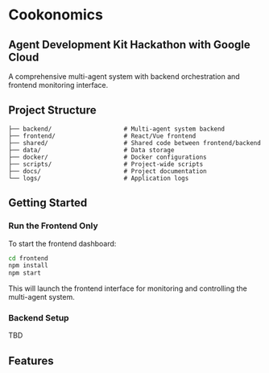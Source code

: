 # Cookonomics
## Agent Development Kit Hackathon with Google Cloud

A comprehensive multi-agent system with backend orchestration and frontend monitoring interface.

## Project Structure

```
├── backend/                    # Multi-agent system backend
├── frontend/                   # React/Vue frontend
├── shared/                     # Shared code between frontend/backend
├── data/                       # Data storage
├── docker/                     # Docker configurations
├── scripts/                    # Project-wide scripts
├── docs/                       # Project documentation
└── logs/                       # Application logs
```

## Getting Started

### Run the Frontend Only

To start the frontend dashboard:

```bash
cd frontend
npm install
npm start
```

This will launch the frontend interface for monitoring and controlling the multi-agent system.

### Backend Setup

TBD

## Features


